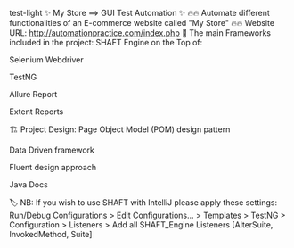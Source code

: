test-light
✨ My Store ==> GUI Test Automation ✨
🔥🔥 Automate different functionalities of an E-commerce website called "My Store" 🔥🔥
Website URL: http://automationpractice.com/index.php
📝 The main Frameworks included in the project:
SHAFT Engine on the Top of:

Selenium Webdriver

TestNG

Allure Report

Extent Reports

🏗️ Project Design:
Page Object Model (POM) design pattern

Data Driven framework

Fluent design approach

Java Docs


🏷️ NB: If you wish to use SHAFT with IntelliJ please apply these settings:
Run/Debug Configurations > Edit Configurations... > Templates > TestNG > Configuration > Listeners > Add all SHAFT_Engine Listeners [AlterSuite, InvokedMethod, Suite]

